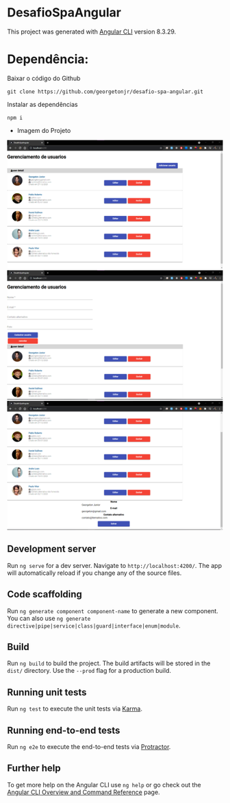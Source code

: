 # DesafioSpaAngular

This project was generated with [Angular CLI](https://github.com/angular/angular-cli) version 8.3.29.

# Dependência:

Baixar o código do Github

```
git clone https://github.com/georgetonjr/desafio-spa-angular.git
```

Instalar as dependências

```
npm i
```

- Imagem do Projeto

![](./src/assets/Tela%20inicial.png)
![](./src/assets/Cadastro%20de%20novo%20usuario.png)
![](./src/assets/editar%20usuario.png)

## Development server

Run `ng serve` for a dev server. Navigate to `http://localhost:4200/`. The app will automatically reload if you change any of the source files.

## Code scaffolding

Run `ng generate component component-name` to generate a new component. You can also use `ng generate directive|pipe|service|class|guard|interface|enum|module`.

## Build

Run `ng build` to build the project. The build artifacts will be stored in the `dist/` directory. Use the `--prod` flag for a production build.

## Running unit tests

Run `ng test` to execute the unit tests via [Karma](https://karma-runner.github.io).

## Running end-to-end tests

Run `ng e2e` to execute the end-to-end tests via [Protractor](http://www.protractortest.org/).

## Further help

To get more help on the Angular CLI use `ng help` or go check out the [Angular CLI Overview and Command Reference](https://angular.io/cli) page.
